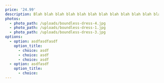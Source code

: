 ```yaml
---
price: '24.99'
description: Blah blah blah blah blah blah blah blah blah blah blah blah
photos:
  - photo_path: /uploads/boundless-dress-4.jpg
  - photo_path: /uploads/boundless-dress-1.jpg
  - photo_path: /uploads/boundless-dress-3.jpg
options:
  - option: asdfasdfasdf
    option_title:
      - choice: asdf
      - choice: asdf
      - choice: asdf
  - option: asdfasdf
    option_title:
      - choice:
---
```

